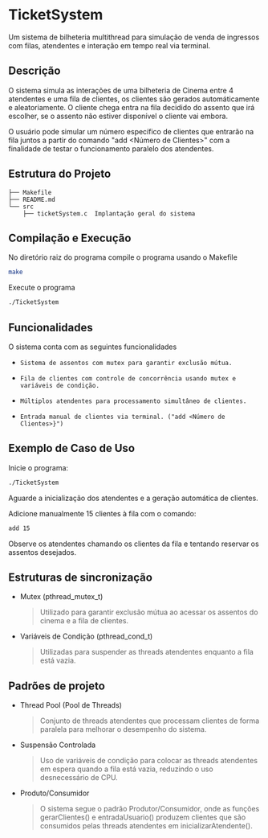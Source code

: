 # TicketSystem
Um sistema de bilheteria multithread para simulação de venda de ingressos com filas, atendentes e interação em tempo real via terminal.

## Descrição
O sistema simula as interações de uma bilheteria de Cinema entre 4 atendentes e uma fila de clientes, os clientes são gerados automáticamente e aleatoriamente. O cliente chega entra na fila decidido do assento que irá escolher, se o assento não estiver disponível o cliente vai embora.

O usuário pode simular um número específico de clientes que entrarão na fila juntos a partir do comando "add <Número de Clientes>" com a finalidade de testar o funcionamento paralelo dos atendentes.

## Estrutura do Projeto
```
├── Makefile
├── README.md
└── src
    ├── ticketSystem.c  Implantação geral do sistema
```

## Compilação e Execução

No diretório raiz do programa compile o programa usando o Makefile
```bash
make
```
Execute o programa
```bash
./TicketSystem
```

## Funcionalidades
O sistema conta com as seguintes funcionalidades

- `Sistema de assentos com mutex para garantir exclusão mútua.`

- `Fila de clientes com controle de concorrência usando mutex e variáveis de condição.`

- `Múltiplos atendentes para processamento simultâneo de clientes.`

- `Entrada manual de clientes via terminal. ("add <Número de Clientes>}")`

## Exemplo de Caso de Uso

Inicie o programa:

```bash
./TicketSystem
```

Aguarde a inicialização dos atendentes e a geração automática de clientes.

Adicione manualmente 15 clientes à fila com o comando:

```bash
add 15
```

Observe os atendentes chamando os clientes da fila e tentando reservar os assentos desejados.

## Estruturas de sincronização

- Mutex (pthread_mutex_t)

    > Utilizado para garantir exclusão mútua ao acessar os assentos do cinema e a fila de clientes.

- Variáveis de Condição (pthread_cond_t)

    > Utilizadas para suspender as threads atendentes enquanto a fila está vazia.

## Padrões de projeto

- Thread Pool (Pool de Threads)

    > Conjunto de threads atendentes que processam clientes de forma paralela para melhorar o desempenho do sistema.

- Suspensão Controlada

    > Uso de variáveis de condição para colocar as threads atendentes em espera quando a fila está vazia, reduzindo o uso desnecessário de CPU.

- Produto/Consumidor

    > O sistema segue o padrão Produtor/Consumidor, onde as funções gerarClientes() e entradaUsuario() produzem clientes que são consumidos pelas threads atendentes em inicializarAtendente().
